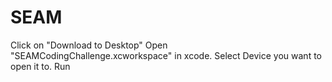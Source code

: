 # SEAM
Click on "Download to Desktop"
Open "SEAMCodingChallenge.xcworkspace" in xcode.
Select Device you want to open it to.
Run
